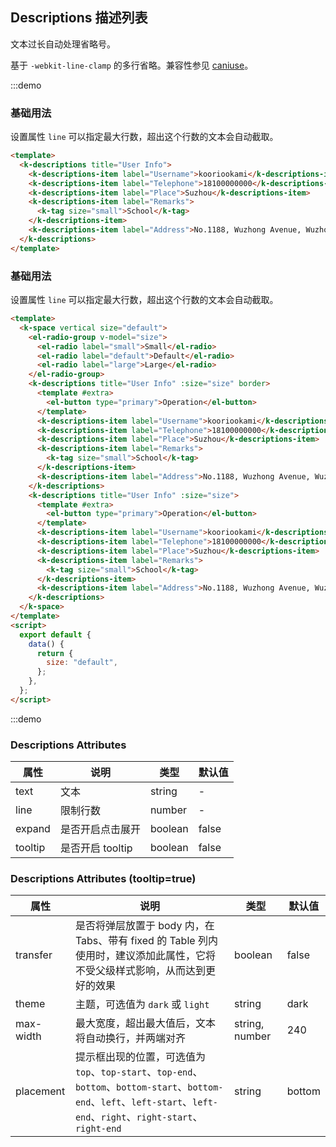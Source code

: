 ## Descriptions 描述列表

文本过长自动处理省略号。

基于 `-webkit-line-clamp` 的多行省略。兼容性参见 [caniuse](https://caniuse.com/?search=line-clamp)。

:::demo

### 基础用法

设置属性 `line` 可以指定最大行数，超出这个行数的文本会自动截取。

```html
<template>
  <k-descriptions title="User Info">
    <k-descriptions-item label="Username">kooriookami</k-descriptions-item>
    <k-descriptions-item label="Telephone">18100000000</k-descriptions-item>
    <k-descriptions-item label="Place">Suzhou</k-descriptions-item>
    <k-descriptions-item label="Remarks">
      <k-tag size="small">School</k-tag>
    </k-descriptions-item>
    <k-descriptions-item label="Address">No.1188, Wuzhong Avenue, Wuzhong District, Suzhou, Jiangsu Province</k-descriptions-item>
  </k-descriptions>
</template>
```

### 基础用法

设置属性 `line` 可以指定最大行数，超出这个行数的文本会自动截取。

```html
<template>
  <k-space vertical size="default">
    <el-radio-group v-model="size">
      <el-radio label="small">Small</el-radio>
      <el-radio label="default">Default</el-radio>
      <el-radio label="large">Large</el-radio>
    </el-radio-group>
    <k-descriptions title="User Info" :size="size" border>
      <template #extra>
        <el-button type="primary">Operation</el-button>
      </template>
      <k-descriptions-item label="Username">kooriookami</k-descriptions-item>
      <k-descriptions-item label="Telephone">18100000000</k-descriptions-item>
      <k-descriptions-item label="Place">Suzhou</k-descriptions-item>
      <k-descriptions-item label="Remarks">
        <k-tag size="small">School</k-tag>
      </k-descriptions-item>
      <k-descriptions-item label="Address">No.1188, Wuzhong Avenue, Wuzhong District, Suzhou, Jiangsu Province</k-descriptions-item>
    </k-descriptions>
    <k-descriptions title="User Info" :size="size">
      <template #extra>
        <el-button type="primary">Operation</el-button>
      </template>
      <k-descriptions-item label="Username">kooriookami</k-descriptions-item>
      <k-descriptions-item label="Telephone">18100000000</k-descriptions-item>
      <k-descriptions-item label="Place">Suzhou</k-descriptions-item>
      <k-descriptions-item label="Remarks">
        <k-tag size="small">School</k-tag>
      </k-descriptions-item>
      <k-descriptions-item label="Address">No.1188, Wuzhong Avenue, Wuzhong District, Suzhou, Jiangsu Province</k-descriptions-item>
    </k-descriptions>
  </k-space>
</template>
<script>
  export default {
    data() {
      return {
        size: "default",
      };
    },
  };
</script>
```

:::demo

### Descriptions Attributes

| 属性    | 说明             | 类型    | 默认值 |
| ------- | ---------------- | ------- | ------ |
| text    | 文本             | string  | -      |
| line    | 限制行数         | number  | -      |
| expand  | 是否开启点击展开 | boolean | false  |
| tooltip | 是否开启 tooltip | boolean | false  |

### Descriptions Attributes (tooltip=true)

| 属性      | 说明                                                                                                                                                                   | 类型           | 默认值 |
| --------- | ---------------------------------------------------------------------------------------------------------------------------------------------------------------------- | -------------- | ------ |
| transfer  | 是否将弹层放置于 body 内，在 Tabs、带有 fixed 的 Table 列内使用时，建议添加此属性，它将不受父级样式影响，从而达到更好的效果                                            | boolean        | false  |
| theme     | 主题，可选值为 `dark` 或 `light`                                                                                                                                       | string         | dark   |
| max-width | 最大宽度，超出最大值后，文本将自动换行，并两端对齐                                                                                                                     | string, number | 240    |
| placement | 提示框出现的位置，可选值为`top`、`top-start`、`top-end`、`bottom`、`bottom-start`、`bottom-end`、`left`、`left-start`、`left-end`、`right`、`right-start`、`right-end` | string         | bottom |
